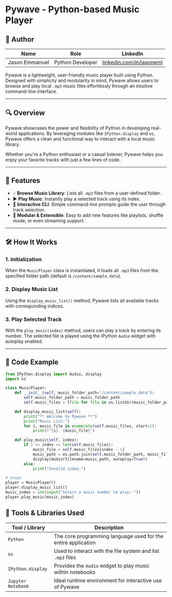 # Pywave - Python-based Music Player

## 👤 Author

| Name            | Role              | LinkedIn                                      |
|-----------------|-------------------|-----------------------------------------------|
| Jason Emmanuel  | Python Developer | [linkedin.com/in/jasoneml](https://www.linkedin.com/in/jasoneml/) |

Pywave is a lightweight, user-friendly music player built using Python. Designed with simplicity and modularity in mind, Pywave allows users to browse and play local `.mp3` music files effortlessly through an intuitive command-line interface.

---

## 🔍 Overview

Pywave showcases the power and flexibility of Python in developing real-world applications. By leveraging modules like `IPython.display` and `os`, Pywave offers a clean and functional way to interact with a local music library.

Whether you're a Python enthusiast or a casual listener, Pywave helps you enjoy your favorite tracks with just a few lines of code.

---

## 🚀 Features

- 🎶 **Browse Music Library**: Lists all `.mp3` files from a user-defined folder.
- ▶️ **Play Music**: Instantly play a selected track using its index.
- 💬 **Interactive CLI**: Simple command-line prompts guide the user through track selection.
- 🧩 **Modular & Extensible**: Easy to add new features like playlists, shuffle mode, or even streaming support.

---

## 🛠 How It Works

### 1. Initialization
When the `MusicPlayer` class is instantiated, it loads all `.mp3` files from the specified folder path (default is `/content/sample_data`).

### 2. Display Music List
Using the `display_music_list()` method, Pywave lists all available tracks with corresponding indices.

### 3. Play Selected Track
With the `play_music(index)` method, users can play a track by entering its number. The selected file is played using the IPython `Audio` widget with autoplay enabled.

---

## 🧾 Code Example

```python
from IPython.display import Audio, display
import os

class MusicPlayer:
    def __init__(self, music_folder_path="/content/sample_data"):
        self.music_folder_path = music_folder_path
        self.music_files = [file for file in os.listdir(music_folder_path) if file.endswith(".mp3")]

    def display_music_list(self):
        print("** Welcome to Pywave **")
        print("Music List:")
        for i, music_file in enumerate(self.music_files, start=1):
            print(f"{i}. {music_file}")

    def play_music(self, index):
        if 1 <= index <= len(self.music_files):
            music_file = self.music_files[index - 1]
            music_path = os.path.join(self.music_folder_path, music_file)
            display(Audio(filename=music_path, autoplay=True))
        else:
            print("Invalid index.")

# Usage
player = MusicPlayer()
player.display_music_list()
music_index = int(input("Select a music number to play: "))
player.play_music(music_index)
```

## 🧰 Tools & Libraries Used

| Tool / Library       | Description                                                    |
|----------------------|----------------------------------------------------------------|
| `Python`             | The core programming language used for the entire application  |
| `os`                 | Used to interact with the file system and list `.mp3` files    |
| `IPython.display`    | Provides the `Audio` widget to play music within notebooks     |
| `Jupyter Notebook`   | Ideal runtime environment for interactive use of Pywave        |
